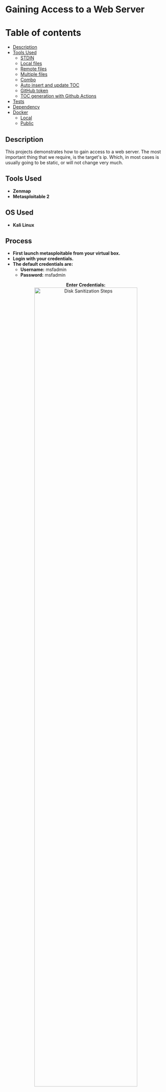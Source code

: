 # Gaining Access to a Web Server

Table of contents
=================
<!--ts-->
   * [Description](#Description)
   * [Tools Used](#Tools-Used)
      * [STDIN](#stdin)
      * [Local files](#local-files)
      * [Remote files](#remote-files)
      * [Multiple files](#multiple-files)
      * [Combo](#combo)
      * [Auto insert and update TOC](#auto-insert-and-update-toc)
      * [GitHub token](#github-token)
      * [TOC generation with Github Actions](#toc-generation-with-github-actions)
   * [Tests](#tests)
   * [Dependency](#dependency)
   * [Docker](#docker)
     * [Local](#local)
     * [Public](#public)
<!--te-->

## Description
This projects demonstrates how to gain access to a web server. The most important thing that we require, is the target's ip. Which, in most cases is usually going to be static, or will not change very much.
<br/>

## Tools Used
- <b>Zenmap</b> 
- <b>Metasploitable 2</b>

## OS Used
- <b>Kali Linux</b>

## Process
- **First launch metasploitable from your virtual box.**
- **Login with your credentials.**
- **The default credentials are:**
  - **Username:** msfadmin
  - **Password:** msfadmin

<p align="center">
<b>Enter Credentials:</b>
<br/>
<img src="https://imgur.com/6LgmPEV.png" height="80%" width="80%" alt="Disk Sanitization Steps"/>
<br/>
<br/>
</p>

- You won't be able to see the password while typing.
- Once done, press enter.

<p align="center">
<b>Logged in Screen:</b>
<br/>
<img src="https://imgur.com/8VK0S0Y.png" height="80%" width="80%" alt="Disk Sanitization Steps"/>
<br/>
<br/>
</p>

- This screen will appear once you've successfully logged in.
- Make sure you've given the right credentials, if you fail to login.

<p align="center">
<b>Verify the IP address</b>
<br/>
<img src="https://imgur.com/lQUWqjB.png" height="80%" width="80%" alt="Disk Sanitization Steps"/>
<br/>
<br/>
</p>

- Type the `ifconfig` to check the ip address.
- No3 launch kali linux from virtual box and open the terminal.

<p align="center">
<b>Ping command</b>
<br/>
<img src="https://imgur.com/tpKfxup.png" height="80%" width="80%" alt="Disk Sanitization Steps"/>
<br/>
<br/>
</p>

- Let's check if the server is active or not by typing `ping <ipaddress>`
- Once we start receiving packets, its evident that the server is active.
- You can also check by searching the ip address on your web browser

<p align="center">
<b>Metasploitable Web</b>
<br/>
<img src="https://imgur.com/JKJeq7q.png" height="80%" width="80%" alt="Disk Sanitization Steps"/>
<br/>
<br/>
</p>

- Now launch the zenmap application.
- And enter the ip address of the metasploitable server to scan for vulnerabilities

<p align="center">
<b>Zenmap Scan</b>
<br/>
<img src="https://imgur.com/stB7X0o.png" height="80%" width="80%" alt="Disk Sanitization Steps"/>
<br/>
<br/>
</p>

- You can see how many ports are open.
- This is actually a gold mine for a hacker.
- Lets look at it in a more detailed manner by switching to the Ports/Hosts output

<p align="center">
<b>Zenmap Scan</b>
<br/>
<img src="https://imgur.com/FeE7OBO.png" height="80%" width="80%" alt="Disk Sanitization Steps"/>
<br/>
<br/>
</p>

- We can see that port 22 is open.
- And it is running the ssh service.
- Let us gain access through this.

<p align="center">
<b>Elevated privileges</b>
<br/>
<img src="https://imgur.com/sYSjoS9.png" height="80%" width="80%" alt="Disk Sanitization Steps"/>
<br/>
<br/>
</p>

- Wee need to be in the root user

<p align="center">
<b>Elevated privileges</b>
<br/>
<img src="https://imgur.com/ShtUi26.png" height="80%" width="80%" alt="Disk Sanitization Steps"/>
<br/>
<br/>
</p>

- Now type the command `ssh msfadmin@<ipaddress>`
- We can easily gain access because we already know the password for metasploitable
- Just type the password and you will get access to it.

<p align="center">
<b>Elevated privileges</b>
<br/>
<img src="https://imgur.com/NWbYHNG.png" height="80%" width="80%" alt="Disk Sanitization Steps"/>
<br/>
<br/>
</p>

- Now we are in the web server
- You can perform `ls` or `pwd` or another command to navigate through the files
- We have successfully gained access to it.

<p align="center">
<b>Elevated privileges</b>
<br/>
<img src="https://imgur.com/n7muPBt.png" height="80%" width="80%" alt="Disk Sanitization Steps"/>
<br/>
<br/>
</p>

- You can come out of it by typing the `logout` command

## Issues
- In some cases you might get the fllowing error message

<p align="center">
<b>Error Message:</b>
<br/>
<img src="https://imgur.com/3mmfTSt.png" height="80%" width="80%" alt="Disk Sanitization Steps"/>
<br/>
<br/>
</p>

- When this happens, you need to make some changes to the ssh_config file and the sshd_config file
- Let us make the necessary changes to the ssh_config file first

<p align="center">
<b>Command to edit ssh_config file:</b>
<br/>
<img src="https://imgur.com/c4vJ1c9.png" height="80%" width="80%" alt="Disk Sanitization Steps"/>
<br/>
<br/>
</p>

- We use nano to edit the contents of the file.
- Be sure to be in root user, or else you cannot add new content to the file

<p align="center">
<b>ssh_config file:</b>
<br/>
<img src="https://imgur.com/RTw2n8o.png" height="80%" width="80%" alt="Disk Sanitization Steps"/>
<br/>
<br/>
</p>

- This is how the contents of the file are.
- we need to add two lines to this.

<p align="center">
<b>New ssh_config file:</b>
<br/>
<img src="https://imgur.com/pPTN0PH.png" height="80%" width="80%" alt="Disk Sanitization Steps"/>
<br/>
<br/>
</p>

- We add the follwing lines:
- `HostkeyAlgorithms +ssh-rsa`
- `PubkeyAcceptedKeyTypes +ssh-rsa`
- We need to add the same thing to sshd_config file as well.

<p align="center">
<b>sshd_config file:</b>
<br/>
<img src="https://imgur.com/RmcNaUz.png" height="80%" width="80%" alt="Disk Sanitization Steps"/>
<br/>
<br/>
</p>

- This is the content of the file before adding the keys

<p align="center">
<b>sshd_config file:</b>
<br/>
<img src="https://imgur.com/4a7opIq.png" height="80%" width="80%" alt="Disk Sanitization Steps"/>
<br/>
<br/>
</p>

- Now once the new content has been added, we do not face any issues.
- By this we come to the end of this project.

<!--
 ```diff
- text in red
+ text in green
! text in orange
# text in gray
@@ text in purple (and bold)@@
```
--!>
